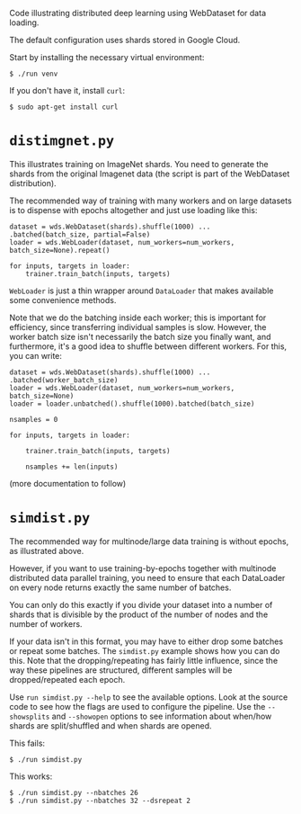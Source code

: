 Code illustrating distributed deep learning using WebDataset for data loading.

The default configuration uses shards stored in Google Cloud.

Start by installing the necessary virtual environment:

    $ ./run venv

If you don't have it, install `curl`:

    $ sudo apt-get install curl

# `distimgnet.py`

This illustrates training on ImageNet shards. You need to generate the shards
from the original Imagenet data (the script is part of the WebDataset distribution).

The recommended way of training with many workers and on large datasets is to
dispense with epochs altogether and just use loading like this:

    dataset = wds.WebDataset(shards).shuffle(1000) ... .batched(batch_size, partial=False)
    loader = wds.WebLoader(dataset, num_workers=num_workers, batch_size=None).repeat()

    for inputs, targets in loader:
        trainer.train_batch(inputs, targets)

`WebLoader` is just a thin wrapper around `DataLoader` that makes available some
convenience methods.

Note that we do the batching inside each worker; this is important for efficiency,
since transferring individual samples is slow. However, the worker batch size isn't
necessarily the batch size you finally want, and furthermore, it's a good idea to
shuffle between different workers. For this, you can write:

    dataset = wds.WebDataset(shards).shuffle(1000) ... .batched(worker_batch_size)
    loader = wds.WebLoader(dataset, num_workers=num_workers, batch_size=None)
    loader = loader.unbatched().shuffle(1000).batched(batch_size)

    nsamples = 0

    for inputs, targets in loader:

        trainer.train_batch(inputs, targets)

        nsamples += len(inputs)

(more documentation to follow)

# `simdist.py`

The recommended way for multinode/large data training is without epochs, as
illustrated above.

However, if you want to use training-by-epochs together with multinode
distributed data parallel training, you need to ensure that each DataLoader
on every node returns exactly the same number of batches.

You can only do this exactly if you divide your dataset into a number
of shards that is divisible by the product of the number of nodes and the
number of workers.

If your data isn't in this format, you may have to either drop some batches
or repeat some batches. The `simdist.py` example shows how you can do this.
Note that the dropping/repeating has fairly little influence, since the way
these pipelines are structured, different samples will be dropped/repeated each
epoch.

Use `run simdist.py --help` to see the available options.
Look at the source code to see how the flags are used to configure the pipeline.
Use the `--showsplits` and `--showopen` options to see information about when/how
shards are split/shuffled and when shards are opened.

This fails:

    $ ./run simdist.py

This works:

    $ ./run simdist.py --nbatches 26
    $ ./run simdist.py --nbatches 32 --dsrepeat 2
